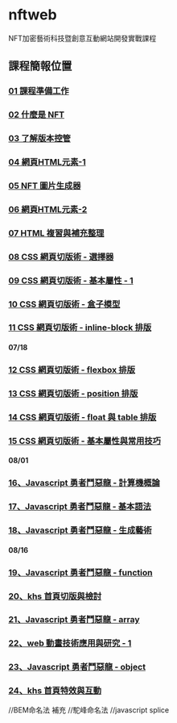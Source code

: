 # nftweb
NFT加密藝術科技暨創意互動網站開發實戰課程

## 課程簡報位置
### [01 課程準備工作](https://docs.google.com/presentation/d/14fz9UhCb0qH1zLi_gDDa4GGwd8SpVBwSi5K1w6Dn9J0/edit?usp=sharing/)
### [02 什麼是 NFT](https://docs.google.com/presentation/d/1ifN2WzfDZXgAg-JPSKP0BtYby-SuLIjuQ4HNqLK0D4M/edit?usp=sharing/)
### [03 了解版本控管](https://docs.google.com/presentation/d/1ZsHeq90WHfhKPU7UQtRuEHJ5Ki2OasdN_sQsnH2ksW8/edit?usp=sharing)
### [04 網頁HTML元素-1](https://docs.google.com/presentation/d/18pzZR-fdwWIT4jcTKu8ZEDW74nGnyHPYB0iMgoBAz2Y/edit?usp=sharing)
### [05 NFT 圖片生成器](https://docs.google.com/presentation/d/1pSrZotp-OfuTaT1qXz924HRJri9v9f8irPWWviljmYY/edit?usp=sharing)
### [06 網頁HTML元素-2](https://docs.google.com/presentation/d/1bLwdW21-zrWH-wClp_Zv7L-50yOZW9qcYSnSnFQpzRY/edit?usp=sharing)
### [07 HTML 複習與補充整理](https://docs.google.com/presentation/d/1o5x_c6O2VCfy5nCcgTZ3J2ENB8rDEC64eoRrMlyZp6Q/edit?usp=sharing)
### [08 CSS 網頁切版術 - 選擇器](https://docs.google.com/presentation/d/1WV4I01dOwo4WtSHU9mVYuyDjSXXcFm3WQ_Sg2aXBOBk/edit?usp=sharing)
### [09 CSS 網頁切版術 - 基本屬性 - 1](https://docs.google.com/presentation/d/1jiSiuaQnt0T3ZgGBdknHOjL7gsjFJBmRrVQnCSf_c34/edit?usp=sharing)
### [10 CSS 網頁切版術 - 盒子模型](https://docs.google.com/presentation/d/1pUDqmyLa5rRCVXAWNHM0JzShzH2P3G3EXq6bu4N-z2I/edit?usp=sharing)
### [11 CSS 網頁切版術 - inline-block 排版](https://docs.google.com/presentation/d/1GduIfOJjYjgBMvxN_jF9fMlIhqyWDm-0vXkQ5TSXvWU/edit?usp=sharing)
#### 07/18
### [12 CSS 網頁切版術 - flexbox 排版](https://docs.google.com/presentation/d/1F8FVTygulHEFEgsgtkd5CeXJXMGDpY0KvXYRvGXVd6Q/edit?usp=sharing)
### [13 CSS 網頁切版術 - position 排版](https://docs.google.com/presentation/d/1D87X_Cbypq4tddxPmfyZid0888R1yvf75FJRseOBvdM/edit?usp=sharing)
### [14 CSS 網頁切版術 - float 與 table 排版](https://docs.google.com/presentation/d/1-wgaFD_hC2vkF827nUE87li9JhNQXD30Jh10uzfAtQU/edit?usp=sharing)
### [15 CSS 網頁切版術 - 基本屬性與常用技巧](https://docs.google.com/presentation/d/1_OSA6iNJwC8duWQbNs7Xd3T34WWbP1n6bCm_yMABo9w/edit?usp=sharing)

#### 08/01
### [16、Javascript 勇者鬥惡龍 - 計算機概論](https://docs.google.com/presentation/d/1K69yUkkdjO2yXH8Xfpt4bMm8v_RDLjw9EX66CxfhXXA/edit?usp=sharing)
### [17、Javascript 勇者鬥惡龍 - 基本語法](https://docs.google.com/presentation/d/151S08lRaSEUe9g-_Lo8IXvxug0OjOSGFrfnjju52Ng0/edit?usp=sharing)
### [18、Javascript 勇者鬥惡龍 - 生成藝術 ](https://docs.google.com/presentation/d/17IShbzGffjA_4NcWhQo7p5FZ5D57OA1WZxh6-qTQNho/edit?usp=sharing)

#### 08/16
### [19、Javascript 勇者鬥惡龍 - function](https://docs.google.com/presentation/d/1848hrRbLcO1GKFFunDQo5-U6zkBBMmsgRKk_0fefq2w/edit?usp=sharing)
### [20、khs 首頁切版與檢討 ](https://docs.google.com/presentation/d/1612ycFS5oosKjhmTSvj7pIJ4yfcvrFNNVba2qsz5JWQ/edit?usp=sharing)
### [21、Javascript 勇者鬥惡龍 - array](https://docs.google.com/presentation/d/1xPeLGmFhxC6fW_fL3w9M9zysdn_SEpSDiPaUYKgYrmI/edit?usp=sharing)
### [22、web 動畫技術應用與研究 - 1](https://docs.google.com/presentation/d/1Ma04h9FO6Q7LBeVYD8n5StjA9saXDnOr5yO7MA5_S2U/edit?usp=sharing)

### [23、Javascript 勇者鬥惡龍 - object ](https://docs.google.com/presentation/d/1rqltXin6mxFfStlMdaQjRxfse9_bxuRainKebzYe5H0/edit?usp=sharing)
### [24、khs 首頁特效與互動](https://docs.google.com/presentation/d/1CJnjVdt_LrG2Td7dxWUhcwOEqlnZWEvOPg2AI3QssT8/edit?usp=sharing)


//BEM命名法 補充
//駝峰命名法
//javascript splice
